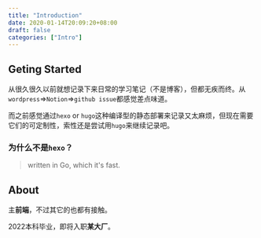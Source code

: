 ```yaml
---
title: "Introduction"
date: 2020-01-14T20:09:20+08:00
draft: false
categories: ["Intro"]
---
```


## Geting Started

从很久很久以前就想记录下来日常的学习笔记（不是博客），但都无疾而终。从`wordpress`=>`Notion`=>`github issue`都感觉差点味道。

而之前感觉通过`hexo` or `hugo`这种编译型的静态部署来记录又太麻烦，但现在需要它们的可定制性，索性还是尝试用`hugo`来继续记录吧。


### 为什么不是`hexo`？
> written in Go, which it's fast.


## About

主**前端**，不过其它的也都有接触。

2022本科毕业，即将入职**某大厂**。